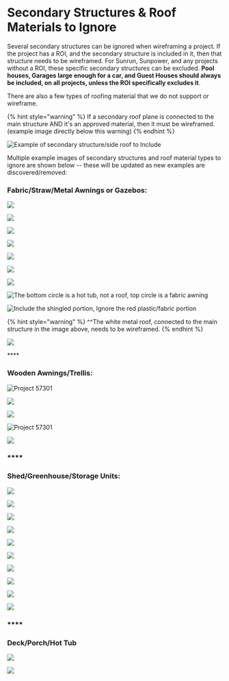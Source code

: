 # Secondary Structures & Roof Materials to Ignore

Several secondary structures can be ignored when wireframing a project. If the project has a ROI, and the secondary structure is included in it, then that structure needs to be wireframed. For Sunrun, Sunpower, and any projects without a ROI, these specific secondary structures can be excluded. **Pool houses, Garages large enough for a car, and Guest Houses should always be included, on all projects, unless the ROI specifically excludes it**.

There are also a few types of roofing material that we do not support or wireframe. 

{% hint style="warning" %}
If a secondary roof plane is connected to the main structure AND it's an approved material, then it must be wireframed. \(example image directly below this warning\) 
{% endhint %}

![Example of secondary structure/side roof to Include](../.gitbook/assets/secondary-type-structures-to-include-in-wireframe_metal-awning-connected-to-house_project-61536.png)

Multiple example images of secondary structures and roof material types to ignore are shown below -- these will be updated as new examples are discovered/removed:

### **Fabric/Straw/Metal Awnings or Gazebos:**

![](../.gitbook/assets/fabric-awnings.png)

![](../.gitbook/assets/image%20%2815%29.png)

![](../.gitbook/assets/image%20%289%29.png)

![](https://lh5.googleusercontent.com/LKT9suC1VSjWzjZVlAK36Hej2Twe0fjqipH7m4u9UWsJ9lyZ72p3ZE4qa93tAjPj_1dm0V9i4xR-eh9_WiXqkWx2Lo2CmwBu7v0AmwtjPG-vCrqkiYQOzqdJQmuyNgUZSIw2poCbCZc)

![](../.gitbook/assets/57636.png)

![](../.gitbook/assets/fabric-awning2.png)

![](https://lh6.googleusercontent.com/xqQSc_FmCGGx-LX4JMdvsSSZf-THEf0sL8HXMvxfNN7SZFO5mbSNbrZImys9IY_0vdTCCkb2DptoLNjqIBUSVDHtlpi1eNLJDVZ7Kyld0PbfWzyeI4-_K-WAQkx0na0Mzv8jmMbSVxs)

![The bottom circle is a hot tub, not a roof, top circle is a fabric awning](../.gitbook/assets/image-1%20%281%29.png)

![Include the shingled portion, Ignore the red plastic/fabric portion](../.gitbook/assets/image%20%2826%29.png)

{% hint style="warning" %}
^^The white metal roof, connected to the main structure in the image above, needs to be wireframed.
{% endhint %}

![](../.gitbook/assets/image%20%2822%29.png)

\*\*\*\*

### **Wooden Awnings/Trellis:**

![Project 57301](../.gitbook/assets/image%20%282%29.png)

![](../.gitbook/assets/image.png)

![](../.gitbook/assets/roof-type-to-ignore.png)

![Project 57301](../.gitbook/assets/image%20%2817%29.png)

![](../.gitbook/assets/image%20%288%29.png)

### \*\*\*\*

### **Shed/Greenhouse/Storage Units:**

![](../.gitbook/assets/image%20%2823%29.png)

![](../.gitbook/assets/image%20%2810%29.png)

![](../.gitbook/assets/image%20%283%29.png)

![](../.gitbook/assets/rounded-shed-or-greenhouse.JPG)

![](https://lh5.googleusercontent.com/848l8dAUBh0xreMLbM2UO3bjxw2p9G1rZ2wBIM33itzSnQZVa8kG3ZhIpYCRWaBEhskXKgHaajjf0-IiFIQKR5mRYaY--AKxJjEcnf0Zc4wo5GTKsuVsJ7xcp3kOwI_p-nPY2AF-NwQ)

![](../.gitbook/assets/image%20%281%29.png)

![](https://lh4.googleusercontent.com/FHzgDNKK8DAz9xLYCEZyyJEJF_JF7TZzV8ltohTjaPySVgjjkD6SIQFC649YTBN5i3QcPO9yr86x4ryQbgUWfRLp_S3XDXHQXFbvCDp7vA98y1fCWKVbgp6d6agbf3OG4gPb5v8URFU)

![](../.gitbook/assets/image%20%2816%29.png)

![](../.gitbook/assets/image%20%2820%29.png)

![](../.gitbook/assets/image%20%2821%29.png)

### \*\*\*\*

### **Deck/Porch/Hot Tub**

![](../.gitbook/assets/image%20%285%29.png)

![](../.gitbook/assets/image%20%2824%29.png)

